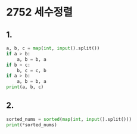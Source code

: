 # 2752 세수정렬



## 1.

```python
a, b, c = map(int, input().split())
if a > b:
    a, b = b, a
if b > c:
    b, c = c, b
if a > b:
    a, b = b, a
print(a, b, c)
```



## 2.

```python
sorted_nums = sorted(map(int, input().split()))
print(*sorted_nums)
```

